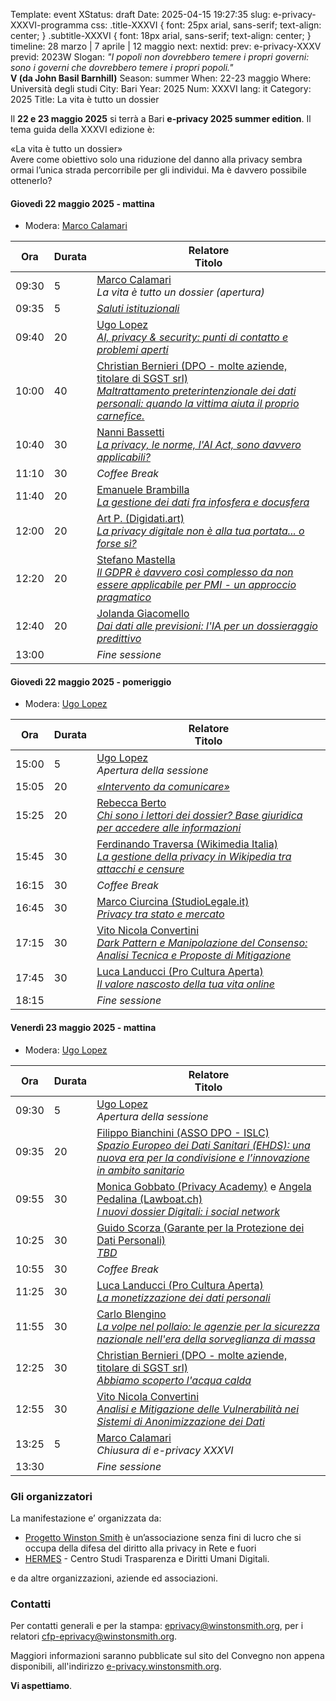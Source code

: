 Template: event
XStatus: draft
Date: 2025-04-15 19:27:35
slug: e-privacy-XXXVI-programma
css: .title-XXXVI { font: 25px arial, sans-serif; text-align: center; }   .subtitle-XXXVI { font: 18px arial, sans-serif; text-align: center; }
timeline: 28 marzo | 7 aprile | 12 maggio
next: 
nextid: 
prev: e-privacy-XXXV
previd: 2023W
Slogan: <i>"I popoli non dovrebbero temere i propri governi: sono i governi che dovrebbero temere i propri popoli."</i><br/><b>V (da John Basil Barnhill)</b>
Season: summer
When: 22-23 maggio
Where: Università degli studi
City: Bari
Year: 2025
Num: XXXVI
lang: it
Category: 2025
Title: La vita è tutto un dossier


Il **22 e 23 maggio 2025** si terrà a Bari **e-privacy 2025 summer edition**.
 Il tema guida della XXXVI edizione è:


<div class="title-XXXVI">«La vita è tutto un dossier»</div>
<div class="subtitle-XXXVI">Avere come obiettivo solo una riduzione del danno alla privacy sembra ormai l’unica strada percorribile per gli individui. Ma è davvero possibile ottenerlo?</div>





#### <a name="1gm"></a>Giovedì 22 maggio 2025 - mattina
* Modera: <a href="/e-privacy-XXXVI-relatori.html#mcalamari">Marco Calamari</a>

**Ora** | Durata | **Relatore**<br/> **Titolo**
------- | --- | -------
09:30|5|<span class='talk'><a href="/e-privacy-XXXVI-relatori.html#mcalamari">Marco Calamari</a><br/><em>La vita è tutto un dossier (apertura)</em></span>
09:35|5|<span class='talk'><em><a name='1gm02'></a><a href="/e-privacy-XXXVI-interventi.html#1gm02">Saluti istituzionali</a></em></span>
09:40|20|<span class='talk'><a href="/e-privacy-XXXVI-relatori.html#ulopez">Ugo Lopez</a><br/><em><a name='1gm06'></a><a href="/e-privacy-XXXVI-interventi.html#1gm06">AI, privacy & security: punti di contatto e problemi aperti</a></em></span>
10:00|40|<span class='talk'><a href="/e-privacy-XXXVI-relatori.html#cbernieri">Christian Bernieri (DPO - molte aziende, titolare di SGST srl)</a><br/><em><a name='1gm08'></a><a href="/e-privacy-XXXVI-interventi.html#1gm08">Maltrattamento preterintenzionale dei dati personali: quando la vittima aiuta il proprio carnefice.</a></em></span>
10:40|30|<span class='talk'><a href="/e-privacy-XXXVI-relatori.html#nbassetti">Nanni Bassetti</a><br/><em><a name='1gm07'></a><a href="/e-privacy-XXXVI-interventi.html#1gm07">La privacy, le norme, l'AI Act, sono davvero applicabili?</a></em></span>
11:10|30|<span class='talk'><em>Coffee Break</em></span>
11:40|20|<span class='talk'><a href="/e-privacy-XXXVI-relatori.html#ebrambilla">Emanuele Brambilla</a><br/><em><a name='1gp02'></a><a href="/e-privacy-XXXVI-interventi.html#1gp02">La gestione dei dati fra infosfera e docusfera</a></em></span>
12:00|20|<span class='talk'><a href="/e-privacy-XXXVI-relatori.html#ap">Art P. (Digidati.art)</a><br/><em><a name='1gm05'></a><a href="/e-privacy-XXXVI-interventi.html#1gm05">La privacy digitale non è alla tua portata... o forse sì?</a></em></span>
12:20|20|<span class='talk'><a href="/e-privacy-XXXVI-relatori.html#smastella">Stefano Mastella</a><br/><em><a name='1gm04'></a><a href="/e-privacy-XXXVI-interventi.html#1gm04">Il GDPR è davvero così complesso da non essere applicabile per PMI - un approccio pragmatico</a></em></span>
12:40|20|<span class='talk'><a href="/e-privacy-XXXVI-relatori.html#jgiacomello">Jolanda Giacomello</a><br/><em><a name='1gm03'></a><a href="/e-privacy-XXXVI-interventi.html#1gm03">Dai dati alle previsioni: l'IA per un dossieraggio predittivo</a></em></span>
13:00||<span class='talk'><em>Fine sessione</em></span>


#### <a name="1gp"></a>Giovedì 22 maggio 2025 - pomeriggio
* Modera: <a href="/e-privacy-XXXVI-relatori.html#ulopez">Ugo Lopez</a>

**Ora** | Durata | **Relatore**<br/> **Titolo**
------- | --- | -------
15:00|5|<span class='talk'><a href="/e-privacy-XXXVI-relatori.html#ulopez">Ugo Lopez</a><br/><em>Apertura della sessione</em></span>
15:05|20|<span class='talk'><em><a name='1gp01'></a><a href="/e-privacy-XXXVI-interventi.html#1gp01">«Intervento da comunicare»</a></em></span>
15:25|20|<span class='talk'><a href="/e-privacy-XXXVI-relatori.html#rberto">Rebecca Berto</a><br/><em><a name='1gp03'></a><a href="/e-privacy-XXXVI-interventi.html#1gp03">Chi sono i lettori dei dossier? Base giuridica per accedere alle informazioni</a></em></span>
15:45|30|<span class='talk'><a href="/e-privacy-XXXVI-relatori.html#ftraversa">Ferdinando Traversa (Wikimedia Italia)</a><br/><em><a name='1gp04'></a><a href="/e-privacy-XXXVI-interventi.html#1gp04">La gestione della privacy in Wikipedia tra attacchi e censure</a></em></span>
16:15|30|<span class='talk'><em>Coffee Break</em></span>
16:45|30|<span class='talk'><a href="/e-privacy-XXXVI-relatori.html#mciurcina">Marco Ciurcina (StudioLegale.it)</a><br/><em><a name='1gp05'></a><a href="/e-privacy-XXXVI-interventi.html#1gp05">Privacy tra stato e mercato</a></em></span>
17:15|30|<span class='talk'><a href="/e-privacy-XXXVI-relatori.html#vconvertini">Vito Nicola Convertini</a><br/><em><a name='1gp06'></a><a href="/e-privacy-XXXVI-interventi.html#1gp06">Dark Pattern e Manipolazione del Consenso: Analisi Tecnica e Proposte di Mitigazione</a></em></span>
17:45|30|<span class='talk'><a href="/e-privacy-XXXVI-relatori.html#llanducci">Luca Landucci (Pro Cultura Aperta)</a><br/><em><a name='1gp06'></a><a href="/e-privacy-XXXVI-interventi.html#1gp06">Il valore nascosto della tua vita online</a></em></span>
18:15||<span class='talk'><em>Fine sessione</em></span>


#### <a name="2gm"></a>Venerdì 23 maggio 2025 - mattina
* Modera: <a href="/e-privacy-XXXVI-relatori.html#ulopez">Ugo Lopez</a>

**Ora** | Durata | **Relatore**<br/> **Titolo**
------- | --- | -------
09:30|5|<span class='talk'><a href="/e-privacy-XXXVI-relatori.html#ulopez">Ugo Lopez</a><br/><em>Apertura della sessione</em></span>
09:35|20|<span class='talk'><a href="/e-privacy-XXXVI-relatori.html#fbianchini">Filippo Bianchini (ASSO DPO - ISLC)</a><br/><em><a name='2gm02'></a><a href="/e-privacy-XXXVI-interventi.html#2gm02">Spazio Europeo dei Dati Sanitari (EHDS): una nuova era per la condivisione e l’innovazione in ambito sanitario</a></em></span>
09:55|30|<span class='talk'><a href="/e-privacy-XXXVI-relatori.html#mgobbato">Monica Gobbato (Privacy Academy)</a> e <a href="/e-privacy-XXXVI-relatori.html#apedalina">Angela Pedalina (Lawboat.ch)</a><br/><em><a name='2gm03'></a><a href="/e-privacy-XXXVI-interventi.html#2gm03">I nuovi dossier Digitali: i social network</a></em></span>
10:25|30|<span class='talk'><a href="/e-privacy-XXXVI-relatori.html#gscorza">Guido Scorza (Garante per la Protezione dei Dati Personali)</a><br/><em><a name='2gm04'></a><a href="/e-privacy-XXXVI-interventi.html#2gm04">TBD</a></em></span>
10:55|30|<span class='talk'><em>Coffee Break</em></span>
11:25|30|<span class='talk'><a href="/e-privacy-XXXVI-relatori.html#llanducci">Luca Landucci (Pro Cultura Aperta)</a><br/><em><a name='2gm05'></a><a href="/e-privacy-XXXVI-interventi.html#2gm05">La monetizzazione dei dati personali</a></em></span>
11:55|30|<span class='talk'><a href="/e-privacy-XXXVI-relatori.html#cblengino">Carlo Blengino</a><br/><em><a name='2gm06'></a><a href="/e-privacy-XXXVI-interventi.html#2gm06">La volpe nel pollaio: le agenzie per la sicurezza nazionale nell'era della sorveglianza di massa</a></em></span>
12:25|30|<span class='talk'><a href="/e-privacy-XXXVI-relatori.html#cbernieri">Christian Bernieri (DPO - molte aziende, titolare di SGST srl)</a><br/><em><a name='2gm07'></a><a href="/e-privacy-XXXVI-interventi.html#2gm07">Abbiamo scoperto l'acqua calda</a></em></span>
12:55|30|<span class='talk'><a href="/e-privacy-XXXVI-relatori.html#vconvertini">Vito Nicola Convertini</a><br/><em><a name='2gm08'></a><a href="/e-privacy-XXXVI-interventi.html#2gm08">Analisi e Mitigazione delle Vulnerabilità nei Sistemi di Anonimizzazione dei Dati</a></em></span>
13:25|5|<span class='talk'><a href="/e-privacy-XXXVI-relatori.html#mcalamari">Marco Calamari</a><br/><em>Chiusura di e-privacy XXXVI</em></span>
13:30||<span class='talk'><em>Fine sessione</em></span>


### Gli organizzatori

La manifestazione e’ organizzata da:

 - [Progetto Winston Smith](http://pws.winstonsmith.org/) è un’associazione senza fini di lucro che si occupa della difesa del diritto alla privacy in Rete e fuori
 - [HERMES](http://hermescenter.org/) \- Centro Studi Trasparenza e Diritti Umani Digitali.

e da altre organizzazioni, aziende ed associazioni.


### Contatti

Per contatti generali e per la
stampa: [eprivacy@winstonsmith.org](mailto:eprivacy@winstonsmith.org),
per i relatori
[cfp-eprivacy@winstonsmith.org](mailto:cfp-eprivacy@winstonsmith.org).

Maggiori informazioni saranno pubblicate sul sito del Convegno non appena
disponibili, all'indirizzo [e-privacy.winstonsmith.org](http://e-privacy.winstonsmith.org).

**Vi aspettiamo**.
